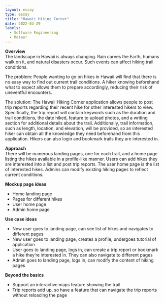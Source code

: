 ```yaml
---
layout: essay
type: essay
title: "Hawaii Hiking Corner"
date: 2022-03-29
labels:
  - Software Engineering
  - Meteor
---
```


**Overview** \
The landscape in Hawaii is always changing. Rain carves the Earth, humans walk on it, and natural disasters occur. Such events can affect hiking trail conditions.

The problem: People wanting to go on hikes in Hawaii will find that there is no easy way to find out current trail conditions. A hiker knowing beforehand what to expect allows them to prepare accordingly, reducing their risk of uneventful encounters.

The solution: The Hawaii Hiking Corner application allows people to post trip reports regarding their recent hike for other interested hikers to view. Specifically, the trip report will contain keywords such as the duration and trail conditions, the date hiked, feature to upload photos, and a writing section for additional details about the trail. Additionally, trail information, such as length, location, and elevation, will be provided, so an interested hiker can obtain all the knowledge they need beforehand from this application. Hikers can also login and bookmark trails they are interested in.

**Approach** \
There will be numerous landing pages, one for each trail, and a home page listing the hikes available in a profile-like manner. 
Users can add hikes they are interested into a list and post trip reports. The user home page is the list of interested hikes.
Admins can modify existing hiking pages to reflect current conditions.

**Mockup page ideas**
- Home landing page
- Pages for different hikes
- User home page
- Admin home page

**Use case ideas**
- New user goes to landing page, can see list of hikes and navigates to different pages
- New user goes to landing page, creates a profile, undergoes tutorial of application
- User goes to landing page, logs in, can create a trip report or bookmark a hike they’re interested in. They can also navigate to different pages
- Admin goes to landing page, logs in, can modify the content of hiking pages

**Beyond the basics**
- Support an interactive maps feature showing the trail
- Trip reports add up, so have a feature that can navigate the trip reports without reloading the page
